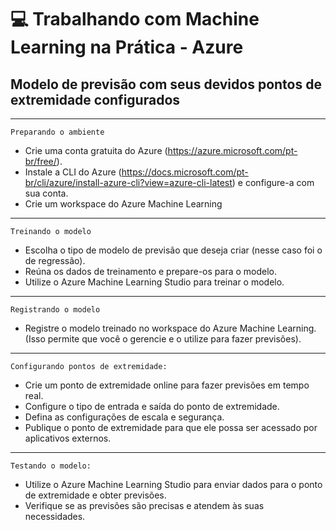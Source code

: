 
# 💻 Trabalhando com Machine Learning na Prática - Azure


## Modelo de previsão com seus devidos pontos de extremidade configurados

_________________________
```
Preparando o ambiente
```
- Crie uma conta gratuita do Azure (https://azure.microsoft.com/pt-br/free/).
- Instale a CLI do Azure (https://docs.microsoft.com/pt-br/cli/azure/install-azure-cli?view=azure-cli-latest) e configure-a com sua conta.
- Crie um workspace do Azure Machine Learning 
_________________________
```
Treinando o modelo
```

- Escolha o tipo de modelo de previsão que deseja criar (nesse caso foi o de regressão).
- Reúna os dados de treinamento e prepare-os para o modelo.
- Utilize o Azure Machine Learning Studio para treinar o modelo.
_________________________
```
Registrando o modelo
```
- Registre o modelo treinado no workspace do Azure Machine Learning. (Isso permite que você o gerencie e o utilize para fazer previsões).
_________________________
```
Configurando pontos de extremidade:
```
- Crie um ponto de extremidade online para fazer previsões em tempo real.
- Configure o tipo de entrada e saída do ponto de extremidade.
- Defina as configurações de escala e segurança.
- Publique o ponto de extremidade para que ele possa ser acessado por aplicativos externos.
_________________________
```
Testando o modelo:
```
- Utilize o Azure Machine Learning Studio para enviar dados para o ponto de extremidade e obter previsões.
- Verifique se as previsões são precisas e atendem às suas necessidades.

